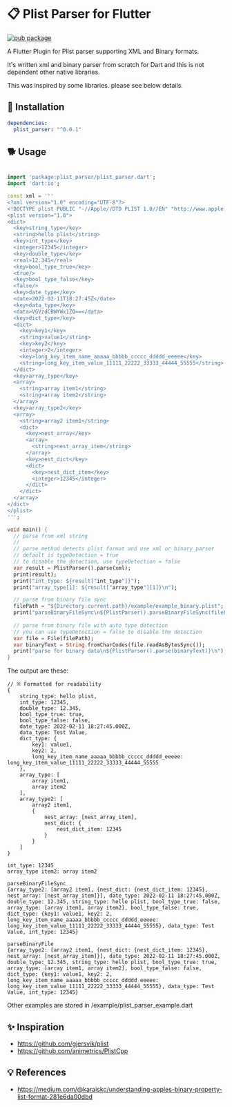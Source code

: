# 📋 Plist Parser for Flutter
 
[![pub package](https://img.shields.io/pub/v/plist_parser.svg)](https://pub.dartlang.org/packages/plist_parser)

A Flutter Plugin for Plist parser supporting XML and Binary formats.

It's written xml and binary parser from scratch for Dart and this is not dependent other native libraries.

This was inspired by some libraries. please see below details.     

## 🔧 Installation 

```yaml
dependencies:
  plist_parser: "^0.0.1"
```

## 🐕 Usage

```dart

import 'package:plist_parser/plist_parser.dart';
import 'dart:io';

const xml = '''
<?xml version="1.0" encoding="UTF-8"?>
<!DOCTYPE plist PUBLIC "-//Apple//DTD PLIST 1.0//EN" "http://www.apple.com/DTDs/PropertyList-1.0.dtd">
<plist version="1.0">
<dict>
  <key>string_type</key>
  <string>hello plist</string>
  <key>int_type</key>
  <integer>12345</integer>
  <key>double_type</key>
  <real>12.345</real>
  <key>bool_type_true</key>
  <true/>
  <key>bool_type_false</key>
  <false/>
  <key>date_type</key>
  <date>2022-02-11T18:27:45Z</date>
  <key>data_type</key>
  <data>VGVzdCBWYWx1ZQ==</data>
  <key>dict_type</key>
  <dict>
    <key>key1</key>
    <string>value1</string>
    <key>key2</key>
    <integer>2</integer>
    <key>long_key_item_name_aaaaa_bbbbb_ccccc_ddddd_eeeee</key>
    <string>long_key_item_value_11111_22222_33333_44444_55555</string>
  </dict>
  <key>array_type</key>
  <array>
    <string>array item1</string>
    <string>array item2</string>
  </array>
  <key>array_type2</key>
  <array>
    <string>array2 item1</string>
    <dict>
      <key>nest_array</key>
      <array>
        <string>nest_array_item</string>
      </array>
      <key>nest_dict</key>
      <dict>
        <key>nest_dict_item</key>
        <integer>12345</integer>
      </dict>
    </dict>
  </array>
</dict>
</plist>
''';

void main() {
  // parse from xml string
  //
  // parse method detects plist format and use xml or binary parser
  // default is typeDetection = true
  // to disable the detection, use typeDetection = false
  var result = PlistParser().parse(xml);
  print(result);
  print("int_type: ${result["int_type"]}");
  print("array_type[1]: ${result["array_type"][1]}\n");

  // parse from binary file sync
  filePath = "${Directory.current.path}/example/example_binary.plist";
  print("parseBinaryFileSync\n${PlistParser().parseBinaryFileSync(filePath)}\n");
  
  // parse from binary file with auto type detection
  // you can use typeDetection = false to disable the detection
  var file = File(filePath);
  var binaryText = String.fromCharCodes(file.readAsBytesSync());
  print("parse for binary data\n${PlistParser().parse(binaryText)}\n");
}
```

The output are these:
```
// ※ Formatted for readability
{
    string_type: hello plist, 
    int_type: 12345, 
    double_type: 12.345, 
    bool_type_true: true, 
    bool_type_false: false, 
    date_type: 2022-02-11 18:27:45.000Z, 
    data_type: Test Value, 
    dict_type: {
        key1: value1, 
        key2: 2, 
        long_key_item_name_aaaaa_bbbbb_ccccc_ddddd_eeeee: long_key_item_value_11111_22222_33333_44444_55555
    }, 
    array_type: [
        array item1, 
        array item2
    ], 
    array_type2: [
        array2 item1, 
        {
            nest_array: [nest_array_item], 
            nest_dict: {
                nest_dict_item: 12345
            }
        }
    ]
}

int_type: 12345
array_type item2: array item2

parseBinaryFileSync
{array_type2: [array2 item1, {nest_dict: {nest_dict_item: 12345}, nest_array: [nest_array_item]}], date_type: 2022-02-11 18:27:45.000Z, double_type: 12.345, string_type: hello plist, bool_type_true: false, array_type: [array item1, array item2], bool_type_false: true, dict_type: {key1: value1, key2: 2, long_key_item_name_aaaaa_bbbbb_ccccc_ddddd_eeeee: long_key_item_value_11111_22222_33333_44444_55555}, data_type: Test Value, int_type: 12345}

parseBinaryFile
{array_type2: [array2 item1, {nest_dict: {nest_dict_item: 12345}, nest_array: [nest_array_item]}], date_type: 2022-02-11 18:27:45.000Z, double_type: 12.345, string_type: hello plist, bool_type_true: true, array_type: [array item1, array item2], bool_type_false: false, dict_type: {key1: value1, key2: 2, long_key_item_name_aaaaa_bbbbb_ccccc_ddddd_eeeee: long_key_item_value_11111_22222_33333_44444_55555}, data_type: Test Value, int_type: 12345}
```

Other examples are stored in /example/plist_parser_example.dart

## ✨ Inspiration 

* https://github.com/gjersvik/plist
* https://github.com/animetrics/PlistCpp

## 💡 References

* https://medium.com/@karaiskc/understanding-apples-binary-property-list-format-281e6da00dbd
